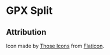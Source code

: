 # GPX Split

## Attribution
Icon made by [Those Icons](https://www.flaticon.com/authors/those-icons) from [Flaticon](https://www.flaticon.com/).
